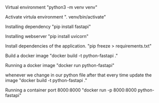 Virtual environment
  "python3 -m venv venv"

Activate virtula environment
  ". venv/bin/activate"

Installing dependency
  "pip install fastapi"

Installing webserver
  "pip install uvicorn"

Install dependencies of the application.
  "pip freeze > requirements.txt"

Build a docker image 
  "docker build -t python-fastapi ."

Running a docker image
  "docker run python-fastapi"

whenever we change in our python file after that every time update the image
  "docker build -t python-fastapi ."

Running a container port 8000:8000
  "docker run -p 8000:8000 python-fastapi"
